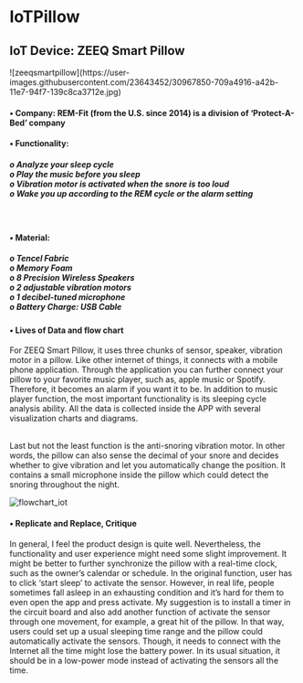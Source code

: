 # IoTPillow

<h2>	IoT Device: ZEEQ Smart Pillow<br/></h2>
![zeeqsmartpillow](https://user-images.githubusercontent.com/23643452/30967850-709a4916-a42b-11e7-94f7-139c8ca3712e.jpg)
<h4>•	Company: REM-Fit (from the U.S. since 2014) is a division of ‘Protect-A-Bed’ company</h4>
<h4>•	Functionality:<br/>
<h5>o	Analyze your sleep cycle<br/>
o	Play the music before you sleep<br/>
o	Vibration motor is activated when the snore is too loud<br/>
o	Wake you up according to the REM cycle or the alarm setting</h5><br/>
<h4>•	Material:<br/>
<h5>o	Tencel Fabric<br/>
o	Memory Foam<br/>
o	8 Precision Wireless Speakers<br/>
o	2 adjustable vibration motors<br/>
o	1 decibel-tuned microphone<br/>
o	Battery Charge: USB Cable <br/></h5>
<h4>•	Lives of Data and flow chart<br/></h4>
<p>For ZEEQ Smart Pillow, it uses three chunks of sensor, speaker, vibration motor in a pillow. Like other internet of things, it connects with a mobile phone application. Through the application you can further connect your pillow to your favorite music player, such as, apple music or Spotify. Therefore, it becomes an alarm if you want it to be. In addition to music player function, the most important functionality is its sleeping cycle analysis ability. All the data is collected inside the APP with several visualization charts and diagrams.</p><br/>
Last but not the least function is the anti-snoring vibration motor. In other words, the pillow can also sense the decimal of your snore and decides whether to give vibration and let you automatically change the position. It contains a small microphone inside the pillow which could detect the snoring throughout the night.<br/>

![flowchart_iot](https://user-images.githubusercontent.com/23643452/30944859-af62606a-a3c8-11e7-9826-a698fb2608c4.jpg)


<h4>•	Replicate and Replace, Critique</h4>
<p>In general, I feel the product design is quite well. Nevertheless, the functionality and user experience might need some slight improvement. It might be better to further synchronize the pillow with a real-time clock, such as the owner’s calendar or schedule. In the original function, user has to click ‘start sleep’ to activate the sensor. However, in real life, people sometimes fall asleep in an exhausting condition and it’s hard for them to even open the app and press activate. My suggestion is to install a timer in the circuit board and also add another function of activate the sensor through one movement, for example, a great hit of the pillow. In that way, users could set up a usual sleeping time range and the pillow could automatically activate the sensors. Though, it needs to connect with the Internet all the time might lose the battery power. In its usual situation, it should be in a low-power mode instead of activating the sensors all the time. </p>
